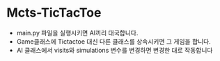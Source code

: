 # Mcts-TicTacToe
* main.py 파일을 실행시키면 AI끼리 대국합니다.
* Game클래스에 Tictactoe 대신 다른 클래스를 상속시키면 그 게임을 합니다.
* AI 클래스에서 visits와 simulations 변수를 변경하면 변경한 대로 작동합니다
